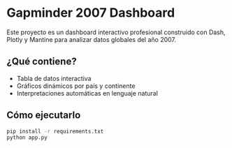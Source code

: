 # Gapminder 2007 Dashboard

Este proyecto es un dashboard interactivo profesional construido con Dash, Plotly y Mantine para analizar datos globales del año 2007.

## ¿Qué contiene?

- Tabla de datos interactiva
- Gráficos dinámicos por país y continente
- Interpretaciones automáticas en lenguaje natural

## Cómo ejecutarlo

```bash
pip install -r requirements.txt
python app.py
